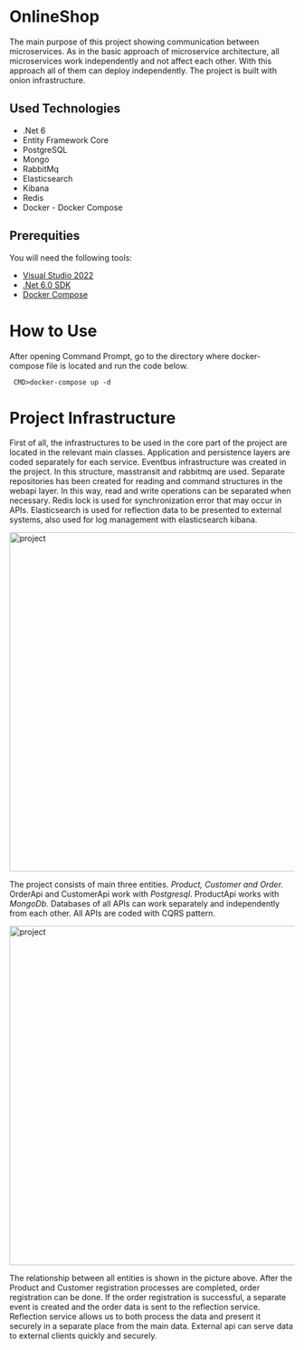 # OnlineShop
The main purpose of this project showing communication between microservices. As in the basic approach of microservice architecture,
all microservices work independently and not affect each other. With this approach all of them can deploy independently. 
The project is built with onion infrastructure.

## Used Technologies
* .Net 6
* Entity Framework Core
* PostgreSQL
* Mongo
* RabbitMq
* Elasticsearch
* Kibana
* Redis
* Docker - Docker Compose

## Prerequities

You will need the following tools:

* [Visual Studio 2022](https://www.visualstudio.com/downloads/) 
* [.Net 6.0 SDK](https://dotnet.microsoft.com/download/dotnet/6.0)
* [Docker Compose](https://docs.docker.com/compose/)

# How to Use
 After opening Command Prompt, go to the directory where docker-compose file is located and run the code below.
```
 CMD>docker-compose up -d

 ```

# Project Infrastructure

First of all, the infrastructures to be used in the core part of the project are located in the relevant main classes.
Application and persistence layers are coded separately for each service.
Eventbus infrastructure was created in the project. In this structure, masstransit and rabbitmq are used. 
Separate repositories has been created for reading and command structures in the webapi layer. In this way, read and write operations can be separated when necessary.
Redis lock is used for synchronization error that may occur in APIs.
Elasticsearch is used for reflection data to be presented to external systems, also used for log management with elasticsearch kibana.


<img width="600" alt="project" src="https://user-images.githubusercontent.com/1053221/213923042-b72dc5bd-f7a2-4b72-a456-fe836a8f0fb2.PNG">

The project consists of main three entities. _Product, Customer and Order._ OrderApi and CustomerApi work with _Postgresql_. 
ProductApi works with _MongoDb._ Databases of all APIs can work separately and independently from each other.
All APIs are coded with CQRS pattern. 

<img width="600" alt="project" src="https://user-images.githubusercontent.com/1053221/213924390-6034dd3c-c65a-46f6-b10b-a46628512dbf.png">

The relationship between all entities is shown in the picture above. 
After the Product and Customer registration processes are completed, order registration can be done.
If the order registration is successful, a separate event is created and the order data is sent to the reflection service.
Reflection service allows us to both process the data and present it securely in a separate place from the main data.
External api can serve data to external clients quickly and securely.
